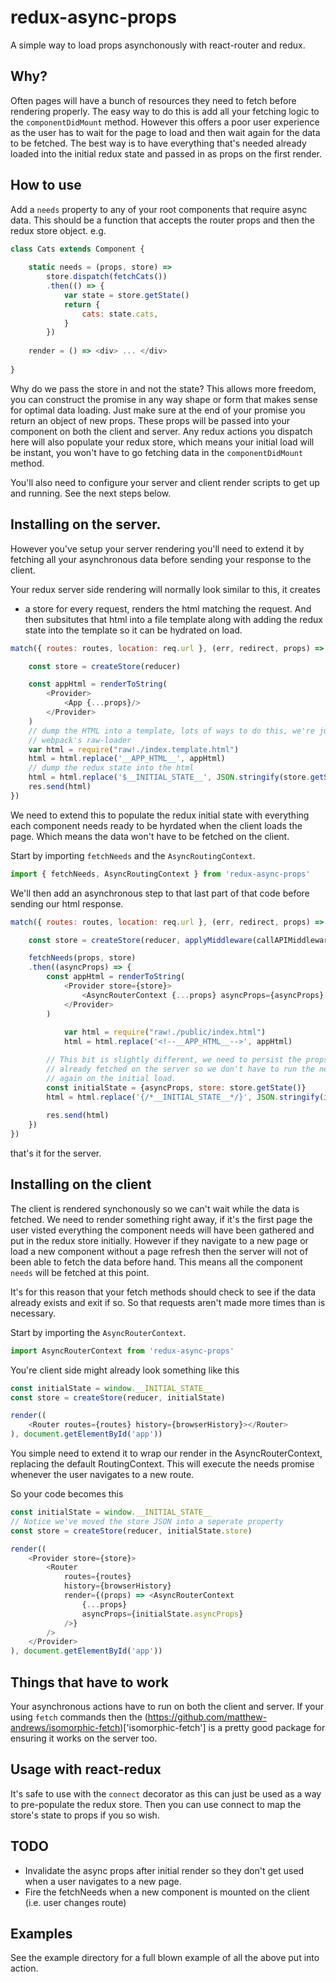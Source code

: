 # redux-async-props

A simple way to load props asynchonously with react-router and redux.

## Why?

Often pages will have a bunch of resources they need to fetch before rendering
properly. The easy way to do this is add all your fetching logic to the 
`componentDidMount` method. However this offers a poor user experience as the user has to wait for the page to load and then wait again for the data to be fetched. The best way is to have
everything that's needed already loaded into the initial redux state and passed in as props on the first render.

## How to use
Add a `needs` property to any of your root components that require async data.
This should be a function that accepts the router props and then the redux store object. e.g.

```javascript
class Cats extends Component {
  
  	static needs = (props, store) => 
	  	store.dispatch(fetchCats())
		.then(() => {
			var state = store.getState()
			return {
				cats: state.cats,
			}
		})
	
  	render = () => <div> ... </div>
 
}
```

Why do we pass the store in and not the state? This allows more freedom, you can construct the promise in any way shape or form that makes sense for optimal data loading. Just make sure at the end of your promise you return an object of new props. These props will be passed into your component on both
the client and server. Any redux actions you dispatch here will also populate your redux store, which means your initial load will be instant, you won't have to go fetching data in the `componentDidMount` method.

You'll also need to configure your server and client render scripts to get up and running. See the next steps below.

## Installing on the server.
However you've setup your server rendering you'll need to extend it by fetching 
all your asynchronous data before sending your response to the client.

Your redux server side rendering will normally look similar to this, it creates
* a store for every request, renders the html matching the request. And then
subsitutes that html into a file template along with adding the redux state
into the template so it can be hydrated on load. 

```javascript
match({ routes: routes, location: req.url }, (err, redirect, props) => {

	const store = createStore(reducer)

	const appHtml = renderToString(
		<Provider>
			<App {...props}/>
		</Provider>
	)
	// dump the HTML into a template, lots of ways to do this, we're just using
	// webpack's raw-loader
	var html = require("raw!./index.template.html")
	html = html.replace('__APP_HTML__', appHtml)
	// dump the redux state into the html
	html = html.replace('$__INITIAL_STATE__', JSON.stringify(store.getState()))
	res.send(html)
})
```

We need to extend this to populate the redux initial state with everything each
component needs ready to be hyrdated when the client loads the page. Which means
the data won't have to be fetched on the client.

Start by importing `fetchNeeds` and the `AsyncRoutingContext`.

```javascript
import { fetchNeeds, AsyncRoutingContext } from 'redux-async-props'
```

We'll then add an asynchronous step to that last part of that code before 
sending our html response.

```javascript
match({ routes: routes, location: req.url }, (err, redirect, props) => {

	const store = createStore(reducer, applyMiddleware(callAPIMiddleware))

	fetchNeeds(props, store)
	.then((asyncProps) => {
		const appHtml = renderToString(
	  		<Provider store={store}>
	  			<AsyncRouterContext {...props} asyncProps={asyncProps} />
			</Provider>
		)
	    
	    	var html = require("raw!./public/index.html")
	    	html = html.replace('<!--__APP_HTML__-->', appHtml)

		// This bit is slightly different, we need to persist the props we've 
		// already fetched on the server so we don't have to run the needs function
		// again on the initial load.
		const initialState = {asyncProps, store: store.getState()}
		html = html.replace('{/*__INITIAL_STATE__*/}', JSON.stringify(initialState))
		
		res.send(html)
	})
})
```

that's it for the server.

## Installing on the client

The client is rendered synchonously so we can't wait while the data is fetched.
We need to render something right away, if it's the first page the user visted
everything the component needs will have been gathered and put in the redux
store initially. However if they navigate to a new page or load a new component
without a page refresh then the server will not of been able to fetch the data
before hand. This means all the component `needs` will be fetched at this point.

It's for this reason that your fetch methods should check to see if the data 
already exists and exit if so. So that requests aren't made more times than is
necessary.

Start by importing the `AsyncRouterContext`.
```javascript
import AsyncRouterContext from 'redux-async-props'
```

You're client side might already look something like this
```javascript
const initialState = window.__INITIAL_STATE__
const store = createStore(reducer, initialState)

render((
  	<Router routes={routes} history={browserHistory}></Router>
), document.getElementById('app'))
```

You simple need to extend it to wrap our render in the AsyncRouterContext,
replacing the default RoutingContext. This will execute the needs promise 
whenever the user navigates to a new route.

So your code becomes this

```javascript
const initialState = window.__INITIAL_STATE__
// Notice we've moved the store JSON into a seperate property
const store = createStore(reducer, initialState.store)

render((
  	<Provider store={store}>
	  	<Router 
		  	routes={routes} 
		  	history={browserHistory}
			render={(props) => <AsyncRouterContext 
				{...props} 
				asyncProps={initialState.asyncProps}
			/>}
		/>
	</Provider>
), document.getElementById('app'))
```

## Things that have to work
Your asynchronous actions have to run on both the client and server. 
If your using `fetch` commands then the (https://github.com/matthew-andrews/isomorphic-fetch)['isomorphic-fetch'] is a pretty good package for ensuring it works on the server too.

## Usage with react-redux
It's safe to use with the `connect` decorator as this can just be used as a way
to pre-populate the redux store. Then you can use connect to map the store's 
state to props if you so wish.

## TODO
  - Invalidate the async props after initial render so they don't get used when a user navigates to a new page.
  - Fire the fetchNeeds when a new component is mounted on the client (i.e. user changes route)

## Examples
See the example directory for a full blown example of all the above put into action.
